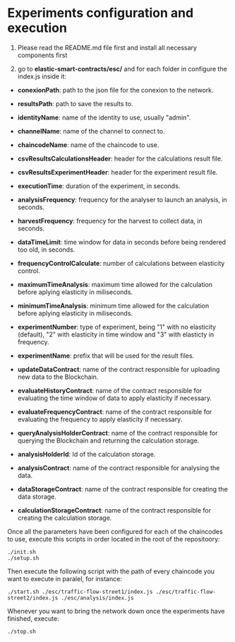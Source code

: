 # Experiments configuration and execution

1. Please read the README.md file first and install all necessary components first

2. go to **elastic-smart-contracts/esc/** and  for each folder in configure the index.js inside it:

  - **conexionPath**: path to the json file for the conexion to the network.
  - **resultsPath**: path to save the results to.
  - **identityName**: name of the identity to use, usually "admin".
  - **channelName**: name of the channel to connect to.
  - **chaincodeName**: name of the chaincode to use.
  - **csvResultsCalculationsHeader**: header for the calculations result file.
  - **csvResultsExperimentHeader**: header for the experiment result file.


  - **executionTime**: duration of the experiment, in seconds.
  - **analysisFrequency**: frequency for the analyser to launch an analysis, in seconds.
  - **harvestFrequency**: frequency for the harvest to collect data, in seconds.
  - **dataTimeLimit**: time window for data in seconds before being rendered too old, in seconds.
  - **frequencyControlCalculate**: number of calculations between elasticity control.
  - **maximumTimeAnalysis**: maximum time allowed for the calculation before aplying elasticity in miliseconds.
  - **minimumTimeAnalysis**: minimum time allowed for the calculation before aplying elasticity in miliseconds.
  - **experimentNumber**: type of experiment, being "1" with no elasticity (default), "2" with elasticity in time window and "3" with elasticty in frequency.
  - **experimentName**: prefix that will be used for the result files.
    
  - **updateDataContract**: name of the contract responsible for uploading new data to the Blockchain.
  - **evaluateHistoryContract**: name of the contract responsible for evaluating the time window of data to apply elasticity if necessary.
  - **evaluateFrequencyContract**: name of the contract responsible for evaluating the frequency to apply elasticity if necessary.
  - **queryAnalysisHolderContract**: name of the contract responsible for querying the Blockchain and returning the calculation storage.
  - **analysisHolderId**: Id of the calculation storage.
  - **analysisContract**: name of the contract responsible for analysing the data.
  - **dataStorageContract**: name of the contract responsible for creating the data storage.
  - **calculationStorageContract**: name of the contract responsible for creating the calculation storage.

Once all the parameters have been configured for each of the chaincodes to use, execute this scripts in order located in the root of the repositoory:
```
./init.sh
./setup.sh
```
Then execute the following script with the path of every chaincode you want to execute in paralel, for instance:

```
./start.sh ./esc/traffic-flow-street1/index.js ./esc/traffic-flow-street2/index.js ./esc/analysis/index.js
```

Whenever you want to bring the network down once the experiments have finished, execute:


```
./stop.sh
```
